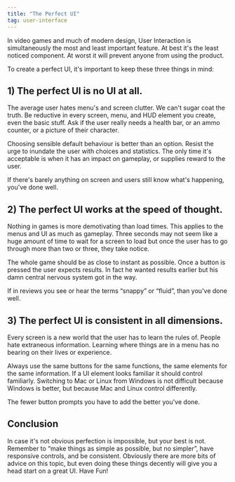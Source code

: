 ```yaml
---
title: "The Perfect UI"
tag: user-interface
---
```

In video games and much of modern design, User Interaction is simultaneously the most and least important feature. At best it's the least noticed component. At worst it will prevent anyone from using the product.

To create a perfect UI, it's important to keep these three things in mind:

## 1) The perfect UI is no UI at all.

The average user hates menu's and screen clutter. We can't sugar coat the truth.  Be reductive in every screen, menu, and HUD element you create, even the basic stuff. Ask if the user really needs a health bar, or an ammo counter, or a picture of their character.

Choosing sensible default behaviour is better than an option. Resist the urge to inundate the user with choices and statistics. The only time it's acceptable is when it has an impact on gameplay, or supplies reward to the user.

If there's barely anything on screen and users still know what's happening, you've done well.

## 2) The perfect UI works at the speed of thought.

Nothing in games is more demotivating than load times. This applies to the menus and UI as much as gameplay. Three seconds may not seem like a huge amount of time to wait for a screen to load but once the user has to go through more than two or three, they take notice.

The whole game should be as close to instant as possible. Once a button is pressed the user expects results. In fact he wanted results earlier but his damn central nervous system got in the way.

If in reviews you see or hear the terms “snappy” or “fluid”, than you've done well.

## 3) The perfect UI is consistent in all dimensions.

Every screen is a new world that the user has to learn the rules of. People hate extraneous information. Learning where things are in a menu has no bearing on their lives or experience.

Always use the same buttons for the same functions, the same elements for the same information. If a UI element looks familiar it should control familiarly. Switching to Mac or Linux from Windows is not difficult because Windows is better, but because Mac and Linux control differently.

The fewer button prompts you have to add the better you've done.

## Conclusion

In case it's not obvious perfection is impossible, but your best is not. Remember to “make things as simple as possible, but no simpler”, have responsive controls, and be consistent. Obviously there are more bits of advice on this topic, but even doing these things decently will give you a head start on a great UI. Have Fun!